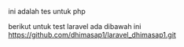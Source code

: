 ini adalah tes untuk php

berikut untuk test laravel ada dibawah ini
https://github.com/dhimasap1/laravel_dhimasap1.git